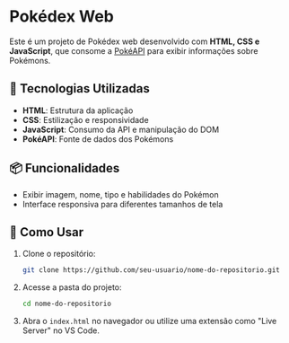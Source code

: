# Pokédex Web

Este é um projeto de Pokédex web desenvolvido com **HTML, CSS e JavaScript**, que consome a [PokéAPI](https://pokeapi.co/) para exibir informações sobre Pokémons.

## 🚀 Tecnologias Utilizadas

- **HTML**: Estrutura da aplicação
- **CSS**: Estilização e responsividade
- **JavaScript**: Consumo da API e manipulação do DOM
- **PokéAPI**: Fonte de dados dos Pokémons

## 📦 Funcionalidades

- Exibir imagem, nome, tipo e habilidades do Pokémon
- Interface responsiva para diferentes tamanhos de tela

## 🔧 Como Usar

1. Clone o repositório:
   ```sh
   git clone https://github.com/seu-usuario/nome-do-repositorio.git
   ```
2. Acesse a pasta do projeto:
   ```sh
   cd nome-do-repositorio
   ```
3. Abra o `index.html` no navegador ou utilize uma extensão como "Live Server" no VS Code.


